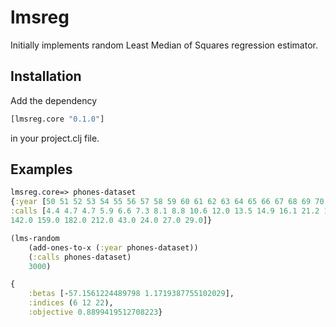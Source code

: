 # lmsreg

Initially implements random Least Median of Squares regression estimator.

## Installation

Add the dependency 

```clojure
[lmsreg.core "0.1.0"]
```

in your project.clj file.


## Examples

```clojure
lmsreg.core=> phones-dataset 
{:year [50 51 52 53 54 55 56 57 58 59 60 61 62 63 64 65 66 67 68 69 70 71 72 73], 
:calls [4.4 4.7 4.7 5.9 6.6 7.3 8.1 8.8 10.6 12.0 13.5 14.9 16.1 21.2 119.0 124.0 
142.0 159.0 182.0 212.0 43.0 24.0 27.0 29.0]}

(lms-random 
    (add-ones-to-x (:year phones-dataset))
    (:calls phones-dataset) 
    3000)

{
    :betas [-57.1561224489798 1.1719387755102029], 
    :indices (6 12 22), 
    :objective 0.8899419512708223}
```

